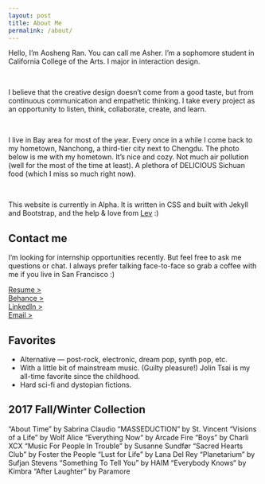 ```yaml
---
layout: post
title: About Me
permalink: /about/
---
```


<style>
    a {
        text-decoration: underline;
    }
</style>

Hello, I’m Aosheng Ran. You can call me Asher. I’m a sophomore student in California College of the Arts. I major in interaction design. 

<br/>

I believe that the creative design doesn’t come from a good taste, but from continuous communication and empathetic thinking. I take every project as an opportunity to listen, think, collaborate, create, and learn. 

<br/>

I live in Bay area for most of the year. Every once in a while I come back to my hometown, Nanchong, a third-tier city next to Chengdu. The photo below is me with my hometown. It’s nice and cozy. Not much air pollution (well for the most of the time at least). A plethora of DELICIOUS Sichuan food (which I miss so much right now). 

<br/>

This website is currently in Alpha. It is written in CSS and built with Jekyll and Bootstrap, and the help & love from [Lev](https://levlaz.org) :) 

## Contact me
I’m looking for internship opportunities recently. But feel free to ask me questions or chat. 
I always prefer talking face-to-face so grab a coffee with me if you live in San Francisco :)

[Resume >](#) <br />
[Behance >](https://www.behance.net/spidmax4123) <br />
[LinkedIn >](https://www.linkedin.com/in/aoshengran/) <br />
<a href="mailto:spidmax@gmail.com">Email ></a>

## Favorites
- Alternative — post-rock, electronic, dream pop, synth pop, etc.
- With a little bit of mainstream music. (Guilty pleasure!) Jolin Tsai is my all-time favorite since the childhood.
- Hard sci-fi and dystopian fictions.

## 2017 Fall/Winter Collection
“About Time” by Sabrina Claudio
“MASSEDUCTION” by St. Vincent
“Visions of a Life” by Wolf Alice
“Everything Now“ by Arcade Fire
“Boys” by Charli XCX
“Music For People In Trouble” by Susanne Sundfør
“Sacred Hearts Club” by Foster the People
“Lust for Life” by Lana Del Rey
“Planetarium” by Sufjan Stevens
“Something To Tell You” by HAIM
“Everybody Knows“ by Kimbra
“After Laughter” by Paramore

<!--
This is the base Jekyll theme. You can find out more info about customizing your Jekyll theme, as well as basic Jekyll usage documentation at [jekyllrb.com](https://jekyllrb.com/)

You can find the source code for Minima at GitHub:
[jekyll][jekyll-organization] /
[minima](https://github.com/jekyll/minima)

You can find the source code for Jekyll at GitHub:
[jekyll][jekyll-organization] /
[jekyll](https://github.com/jekyll/jekyll)


[jekyll-organization]: https://github.com/jekyll
-->